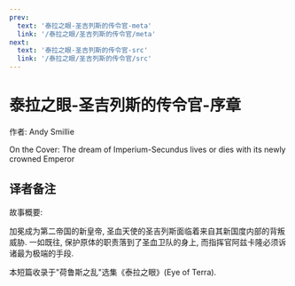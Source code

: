 ```yaml
---
prev:
  text: '泰拉之眼-圣吉列斯的传令官-meta'
  link: '/泰拉之眼/圣吉列斯的传令官/meta'
next:
  text: '泰拉之眼-圣吉列斯的传令官-src'
  link: '/泰拉之眼/圣吉列斯的传令官/src'
---
```


# 泰拉之眼-圣吉列斯的传令官-序章

作者: Andy Smillie

On the Cover: The dream of Imperium-Secundus lives or dies with its newly crowned Emperor

## 译者备注

故事概要:

加冕成为第二帝国的新皇帝, 圣血天使的圣吉列斯面临着来自其新国度内部的背叛威胁. 一如既往, 保护原体的职责落到了圣血卫队的身上, 而指挥官阿兹卡隆必须诉诸最为极端的手段.

本短篇收录于"荷鲁斯之乱"选集《泰拉之眼》(Eye of Terra).
